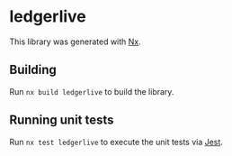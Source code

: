 # ledgerlive

This library was generated with [Nx](https://nx.dev).

## Building

Run `nx build ledgerlive` to build the library.

## Running unit tests

Run `nx test ledgerlive` to execute the unit tests via [Jest](https://jestjs.io).
